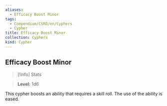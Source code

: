 ```yaml
---
aliases:
  - Efficacy Boost Minor
tags:
  - Compendium/CSRD/en/Cyphers
  - Cypher
title: Efficacy Boost Minor
collection: Cyphers
kind: Cypher
---
```

## Efficacy Boost Minor    
>[!info] Stats    
> **Level:** 1d6  
    
This cypher boosts an ability that requires a skill roll. The use of the ability is eased.
